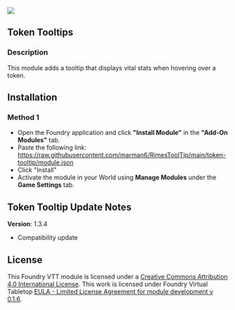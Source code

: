![](https://img.shields.io/badge/Foundry-v0.6.0-informational)
## Token Tooltips

### Description
This module adds a tooltip that displays vital stats when hovering over a token.

## Installation
### Method 1
* Open the Foundry application and click **"Install Module"** in the **"Add-On Modules"** tab.
* Paste the following link: https://raw.githubusercontent.com/marman6/RimesToolTip/main/token-tooltip/module.json
* Click "Install"
* Activate the module in your World using **Manage Modules** under the **Game Settings** tab.

## Token Tooltip Update Notes
**Version**: 1.3.4
* Compatibility update

## License
This Foundry VTT module is licensed under a [Creative Commons Attribution 4.0 International License](http://creativecommons.org/licenses/by/4.0/).
This work is licensed under Foundry Virtual Tabletop [EULA - Limited License Agreement for module development v 0.1.6](http://foundryvtt.com/pages/license.html).

